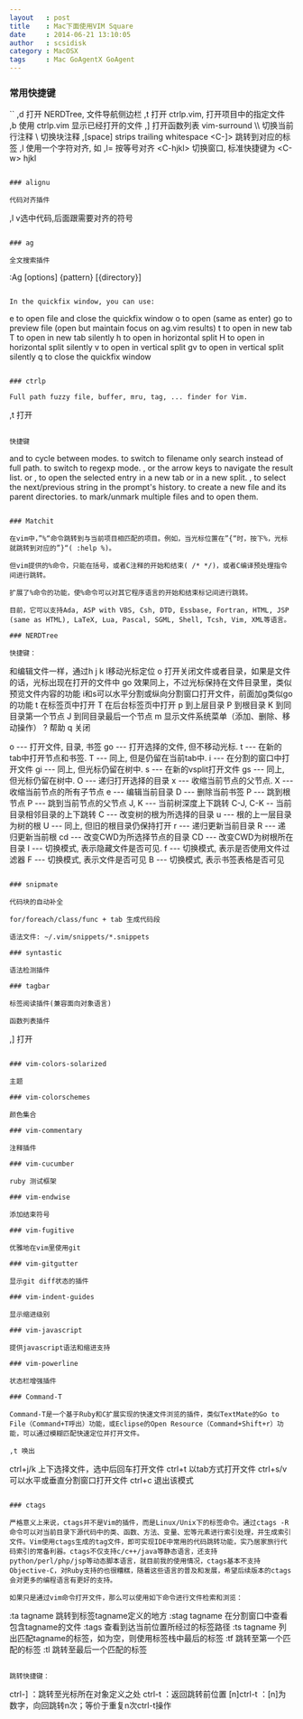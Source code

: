 ```yaml
---
layout   : post
title    : Mac下面使用VIM Square
date     : 2014-06-21 13:10:05
author   : scsidisk
category : MacOSX
tags     : Mac GoAgentX GoAgent
---
```


### 常用快捷键

``
,d 打开 NERDTree, 文件导航侧边栏
,t 打开 ctrlp.vim, 打开项目中的指定文件
,b 使用 ctrlp.vim 显示已经打开的文件
,] 打开函数列表
vim-surround
\\\ 切换当前行注释
\\ 切换块注释
,\[space] strips trailing whitespace
\<C-]> 跳转到对应的标签
,l 使用一个字符对齐, 如 ,l= 按等号对齐
\<C-hjkl> 切换窗口, 标准快捷键为 \<C-w> hjkl
```

### alignu

代码对齐插件

```
,l v选中代码,后面跟需要对齐的符号
```

### ag

全文搜索插件

```
:Ag [options] {pattern} [{directory}]
```

In the quickfix window, you can use:

```
e    to open file and close the quickfix window
o    to open (same as enter)
go   to preview file (open but maintain focus on ag.vim results)
t    to open in new tab
T    to open in new tab silently
h    to open in horizontal split
H    to open in horizontal split silently
v    to open in vertical split
gv   to open in vertical split silently
q    to close the quickfix window
```

### ctrlp

Full path fuzzy file, buffer, mru, tag, ... finder for Vim.

```
,t 打开
```

快捷键

```
<c-f> and <c-b> to cycle between modes.
<c-d> to switch to filename only search instead of full path.
<c-r> to switch to regexp mode.
<c-j>, <c-k> or the arrow keys to navigate the result list.
<c-t> or <c-v>, <c-x> to open the selected entry in a new tab or in a new split.
<c-n>, <c-p> to select the next/previous string in the prompt's history.
<c-y> to create a new file and its parent directories.
<c-z> to mark/unmark multiple files and <c-o> to open them.
```

### Matchit

在vim中，”%“命令跳转到与当前项目相匹配的项目。例如，当光标位置在”{“时，按下%，光标就跳转到对应的”}“( :help %)。

但vim提供的%命令，只能在括号，或者C注释的开始和结束( /* */)，或者C编译预处理指令间进行跳转。

扩展了%命令的功能，使%命令可以对其它程序语言的开始和结束标记间进行跳转。

目前，它可以支持Ada, ASP with VBS, Csh, DTD, Essbase, Fortran, HTML, JSP (same as HTML), LaTeX, Lua, Pascal, SGML, Shell, Tcsh, Vim, XML等语言。

### NERDTree

快捷键：

```
和编辑文件一样，通过h j k l移动光标定位
o 打开关闭文件或者目录，如果是文件的话，光标出现在打开的文件中
go 效果同上，不过光标保持在文件目录里，类似预览文件内容的功能
i和s可以水平分割或纵向分割窗口打开文件，前面加g类似go的功能
t 在标签页中打开
T 在后台标签页中打开
p 到上层目录
P 到根目录
K 到同目录第一个节点
J 到同目录最后一个节点
m 显示文件系统菜单（添加、删除、移动操作）
? 帮助
q 关闭


o --- 打开文件, 目录, 书签
go --- 打开选择的文件, 但不移动光标.
t --- 在新的tab中打开节点和书签.
T --- 同上, 但是仍留在当前tab中.
i --- 在分割的窗口中打开文件
gi --- 同上, 但光标仍留在树中.
s --- 在新的vsplit打开文件
gs --- 同上, 但光标仍留在树中.
O --- 递归打开选择的目录
x --- 收缩当前节点的父节点.
X --- 收缩当前节点的所有子节点
e --- 编辑当前目录
D --- 删除当前书签
P --- 跳到根节点
P --- 跳到当前节点的父节点
J, K --- 当前树深度上下跳转
C-J, C-K -- 当前目录相邻目录的上下跳转
C --- 改变树的根为所选择的目录
u --- 根的上一层目录为树的根
U --- 同上, 但旧的根目录仍保持打开
r --- 递归更新当前目录
R --- 递归更新当前根
cd --- 改变CWD为所选择节点的目录
CD --- 改变CWD为树根所在目录
I --- 切换模式, 表示隐藏文件是否可见.
f --- 切换模式, 表示是否使用文件过滤器
F --- 切换模式, 表示文件是否可见
B --- 切换模式, 表示书签表格是否可见
```

### snipmate

代码块的自动补全

for/foreach/class/func + tab 生成代码段

语法文件: ~/.vim/snippets/*.snippets

### syntastic

语法检测插件

### tagbar

标签阅读插件(兼容面向对象语言)

函数列表插件

```
,] 打开
```

### vim-colors-solarized 

主题

### vim-colorschemes

颜色集合

### vim-commentary

注释插件

### vim-cucumber

ruby 测试框架

### vim-endwise

添加结束符号

### vim-fugitive

优雅地在vim里使用git

### vim-gitgutter

显示git diff状态的插件

### vim-indent-guides

显示缩进级别

### vim-javascript

提供javascript语法和缩进支持

### vim-powerline

状态栏增强插件

### Command-T

Command-T是一个基于Ruby和C扩展实现的快速文件浏览的插件，类似TextMate的Go to File（Command+T呼出）功能，或Eclipse的Open Resource（Command+Shift+r）功能，可以通过模糊匹配快速定位并打开文件。

,t 唤出

```
ctrl+j/k 上下选择文件，选中后回车打开文件
ctrl+t 以tab方式打开文件
ctrl+s/v 可以水平或垂直分割窗口打开文件
ctrl+c 退出该模式
```

### ctags

严格意义上来说，ctags并不是Vim的插件，而是Linux/Unix下的标签命令。通过ctags -R命令可以对当前目录下源代码中的类、函数、方法、变量、宏等元素进行索引处理，并生成索引文件。Vim使用ctags生成的tag文件，即可实现IDE中常用的代码跳转功能，实乃居家旅行代码索引的常备利器。ctags不仅支持c/c++/java等静态语言，还支持python/perl/php/jsp等动态脚本语言，就目前我的使用情况，ctags基本不支持Objective-C，对Ruby支持的也很糟糕，随着这些语言的普及和发展，希望后续版本的ctags会对更多的编程语言有更好的支持。

如果只是通过vim命令打开文件，那么可以使用如下命令进行文件检索和浏览：

```
:ta tagname 跳转到标签tagname定义的地方
:stag tagname 在分割窗口中查看包含tagname的文件
:tags 查看到达当前位置所经过的标签路径
:ts tagname 列出匹配tagname的标签，如为空，则使用标签栈中最后的标签
:tf 跳转至第一个匹配的标签
:tl 跳转至最后一个匹配的标签
```

跳转快捷键：

```
ctrl-] ：跳转至光标所在对象定义之处
ctrl-t ：返回跳转前位置
[n]ctrl-t ：[n]为数字，向回跳转n次；等价于重复n次ctrl-t操作
```


